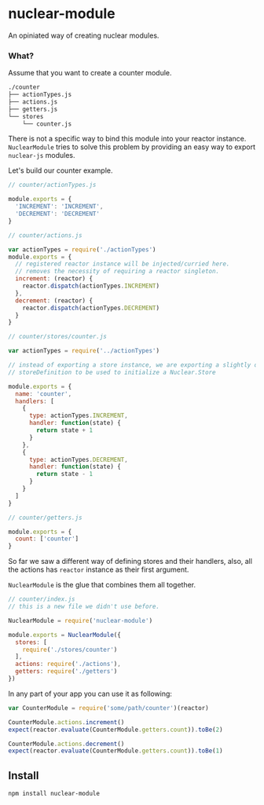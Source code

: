 # nuclear-module

An opiniated way of creating nuclear modules.

### What?

Assume that you want to create a counter module.

```bash
./counter
├── actionTypes.js
├── actions.js
├── getters.js
└── stores
    └── counter.js
```

There is not a specific way to bind this module into your reactor instance. `NuclearModule` tries to solve this problem by providing an easy way to export `nuclear-js` modules.

Let's build our counter example.

```js
// counter/actionTypes.js

module.exports = {
  'INCREMENT': 'INCREMENT',
  'DECREMENT': 'DECREMENT'
}
```

```js
// counter/actions.js

var actionTypes = require('./actionTypes')
module.exports = {
  // registered reactor instance will be injected/curried here.
  // removes the necessity of requiring a reactor singleton.
  increment: (reactor) {
    reactor.dispatch(actionTypes.INCREMENT)
  },
  decrement: (reactor) {
    reactor.dispatch(actionTypes.DECREMENT)
  }
}
```

```js
// counter/stores/counter.js

var actionTypes = require('../actionTypes')

// instead of exporting a store instance, we are exporting a slightly different
// storeDefinition to be used to initialize a Nuclear.Store

module.exports = {
  name: 'counter',
  handlers: [
    {
      type: actionTypes.INCREMENT,
      handler: function(state) {
        return state + 1
      }
    },
    {
      type: actionTypes.DECREMENT,
      handler: function(state) {
        return state - 1
      }
    }
  ]
}
```

```js
// counter/getters.js

module.exports = {
  count: ['counter']
}
```

So far we saw a different way of defining stores and their handlers, also, all
the actions has `reactor` instance as their first argument.

`NuclearModule` is the glue that combines them all together.

```js
// counter/index.js
// this is a new file we didn't use before.

NuclearModule = require('nuclear-module')

module.exports = NuclearModule({
  stores: [
    require('./stores/counter')
  ],
  actions: require('./actions'),
  getters: require('./getters')
})

```

In any part of your app you can use it as following:

```js
var CounterModule = require('some/path/counter')(reactor)

CounterModule.actions.increment()
expect(reactor.evaluate(CounterModule.getters.count)).toBe(2)

CounterModule.actions.decrement()
expect(reactor.evaluate(CounterModule.getters.count)).toBe(1)
```

## Install

```
npm install nuclear-module
```
